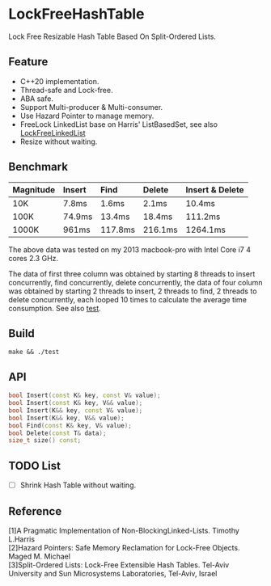 # LockFreeHashTable
Lock Free Resizable Hash Table Based On Split-Ordered Lists.
## Feature
  * C++20 implementation.
  * Thread-safe and Lock-free.
  * ABA safe.
  * Support Multi-producer & Multi-consumer.
  * Use Hazard Pointer to manage memory.
  * FreeLock LinkedList base on Harris' ListBasedSet, see also [LockFreeLinkedList](https://github.com/bhhbazinga/LockFreeLinkedList)
  * Resize without waiting.
## Benchmark
  Magnitude     | Insert      | Find       | Delete     | Insert & Delete|
  :-----------  | :-----------| :----------|:-----------| :-----------------
  10K           | 7.8ms       | 1.6ms      | 2.1ms      | 10.4ms
  100K          | 74.9ms      | 13.4ms     | 18.4ms     | 111.2ms
  1000K         | 961ms       | 117.8ms    | 216.1ms    | 1264.1ms
  
The above data was tested on my 2013 macbook-pro with Intel Core i7 4 cores 2.3 GHz.

The data of first three column was obtained by starting 8 threads to insert concurrently, find concurrently, delete concurrently, the data of four column was obtained by starting 2 threads to insert, 2 threads to find, 2 threads to delete concurrently, each looped 10 times to calculate the average time consumption.
See also [test](test.cc).
## Build
```
make && ./test
```
## API
```C++
bool Insert(const K& key, const V& value);
bool Insert(const K& key, V&& value);
bool Insert(K&& key, const V& value);
bool Insert(K&& key, V&& value);
bool Find(const K& key, V& value);
bool Delete(const T& data);
size_t size() const;
```
## TODO List
- [ ] Shrink Hash Table without waiting.
## Reference
[1]A Pragmatic Implementation of Non-BlockingLinked-Lists. Timothy L.Harris\
[2]Hazard Pointers: Safe Memory Reclamation for Lock-Free Objects. Maged M. Michael\
[3]Split-Ordered Lists: Lock-Free Extensible Hash Tables. Tel-Aviv University and Sun Microsystems Laboratories, Tel-Aviv, Israel
